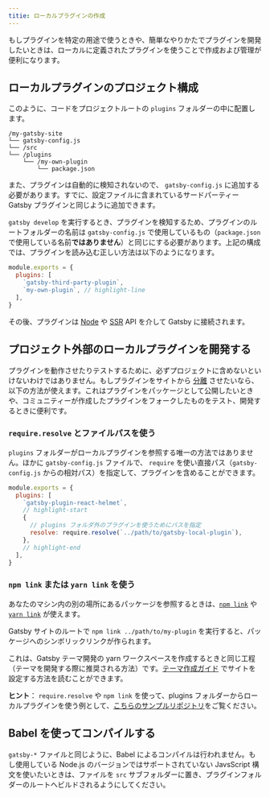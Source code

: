 ```yaml
---
titie: ローカルプラグインの作成
---
```


もしプラグインを特定の用途で使うときや、簡単なやりかたでプラグインを開発したいときは、ローカルに定義されたプラグインを使うことで作成および管理が便利になります。

## ローカルプラグインのプロジェクト構成

このように、コードをプロジェクトルートの `plugins` フォルダーの中に配置します。

```
/my-gatsby-site
└── gatsby-config.js
└── /src
└── /plugins
    └── /my-own-plugin
        └── package.json
```

また、プラグインは自動的に検知されないので、 `gatsby-config.js` に追加する必要があります。すでに、設定ファイルに含まれているサードパーティー Gatsby プラグインと同じように追加できます。

`gatsby develop` を実行するとき、プラグインを検知するため、プラグインのルートフォルダーの名前は `gatsby-config.js` で使用しているもの（`package.json` で使用している名前**ではありません**）と同じにする必要があります。上記の構成では、プラグインを読み込む正しい方法は以下のようになります。

```javascript:title=gatsby-config.js
module.exports = {
  plugins: [
    `gatsby-third-party-plugin`,
    `my-own-plugin`, // highlight-line
  ],
}
```

その後、プラグインは [Node](/docs/node-apis/) や [SSR](/docs/ssr-apis/) API を介して Gatsby に接続されます。

## プロジェクト外部のローカルプラグインを開発する

プラグインを動作させたりテストするために、必ずプロジェクトに含めないといけないわけではありません。もしプラグインをサイトから [分離](/docs/glossary#decoupled) させたいなら、以下の方法が使えます。これはプラグインをパッケージとして公開したいときや、コミュニティーが作成したプラグインをフォークしたものをテスト、開発するときに便利です。

### `require.resolve` とファイルパスを使う

`plugins` フォルダーがローカルプラグインを参照する唯一の方法ではありません。ほかに `gatsby-config.js` ファイルで、 `require` を使い直接パス（`gatsby-config.js` からの相対パス）を指定して、プラグインを含めることができます。

```javascript:title=gatsby-config.js
module.exports = {
  plugins: [
    `gatsby-plugin-react-helmet`,
    // highlight-start
    {
      // plugins フォルダ外のプラグインを使うためにパスを指定
      resolve: require.resolve(`../path/to/gatsby-local-plugin`),
    },
    // highlight-end
  ],
}
```

### `npm link` または `yarn link` を使う

あなたのマシン内の別の場所にあるパッケージを参照するときは、[`npm link`](https://docs.npmjs.com/cli/link.html) や [`yarn link`](https://yarnpkg.com/lang/en/docs/cli/link/) が使えます。

Gatsby サイトのルートで `npm link ../path/to/my-plugin` を実行すると、パッケージへのシンボリックリンクが作られます。

これは、Gatsby テーマ開発の yarn ワークスペースを作成するときと同じ工程（テーマを開発する際に推奨される方法）です。[テーマ作成ガイド](/tutorial/buidling-a-theme/#set-up-yarn-workspaces) でサイトを設定する方法を読むことができます。

**ヒント**： `require.resolve` や `npm link` を使って、plugins フォルダーからローカルプラグインを使う例として、[こちらのサンプルリポジトリ](https://github.com/gatsbyjs/gatsby/tree/master/examples/using-multiple-local-plugins)をご覧ください。

## Babel を使ってコンパイルする

`gatsby-*` ファイルと同じように、Babel によるコンパイルは行われません。もし使用している Node.js のバージョンではサポートされていない JavsScript 構文を使いたいときは、ファイルを `src` サブフォルダーに置き、プラグインフォルダーのルートへビルドされるようにしてください。
